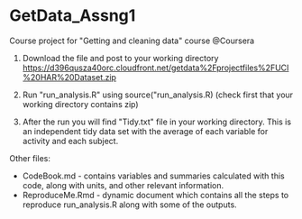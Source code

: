 # GetData_Assng1
Course project for "Getting and cleaning data" course @Coursera

1. Download the file and post to your working directory
https://d396qusza40orc.cloudfront.net/getdata%2Fprojectfiles%2FUCI%20HAR%20Dataset.zip

2. Run "run_analysis.R" using source("run_analysis.R) (check first that your working directory contains zip)

3. After the run you will find "Tidy.txt" file in your working directory. This is an independent tidy data set with the average of each variable for activity and each subject.

Other files:
* CodeBook.md - contains variables and summaries calculated with this code, along with units, and  other relevant information.
* ReproduceMe.Rmd - dynamic document which contains all the steps to reproduce run_analysis.R along with some of the outputs.
